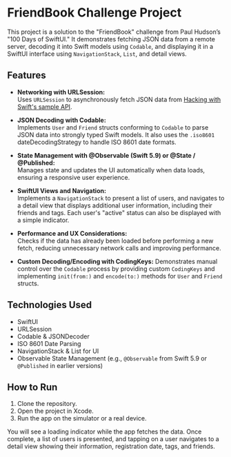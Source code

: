 # FriendBook Challenge Project

This project is a solution to the "FriendBook" challenge from Paul Hudson’s "100 Days of SwiftUI." It demonstrates fetching JSON data from a remote server, decoding it into Swift models using `Codable`, and displaying it in a SwiftUI interface using `NavigationStack`, `List`, and detail views.

## Features

- **Networking with URLSession:**  
  Uses `URLSession` to asynchronously fetch JSON data from [Hacking with Swift's sample API](https://www.hackingwithswift.com/samples/friendface.json).

- **JSON Decoding with Codable:**  
  Implements `User` and `Friend` structs conforming to `Codable` to parse JSON data into strongly typed Swift models. It also uses the `.iso8601` dateDecodingStrategy to handle ISO 8601 date formats.

- **State Management with @Observable (Swift 5.9) or @State / @Published:**  
  Manages state and updates the UI automatically when data loads, ensuring a responsive user experience.

- **SwiftUI Views and Navigation:**  
  Implements a `NavigationStack` to present a list of users, and navigates to a detail view that displays additional user information, including their friends and tags. Each user's "active" status can also be displayed with a simple indicator.

- **Performance and UX Considerations:**  
  Checks if the data has already been loaded before performing a new fetch, reducing unnecessary network calls and improving performance.

- **Custom Decoding/Encoding with CodingKeys:**
  Demonstrates manual control over the `Codable` process by providing custom `CodingKeys` and implementing `init(from:)` and `encode(to:)` methods for `User` and `Friend` structs.


## Technologies Used

- SwiftUI
- URLSession
- Codable & JSONDecoder
- ISO 8601 Date Parsing
- NavigationStack & List for UI
- Observable State Management (e.g., `@Observable` from Swift 5.9 or `@Published` in earlier versions)


## How to Run

1. Clone the repository.
2. Open the project in Xcode.
3. Run the app on the simulator or a real device.

You will see a loading indicator while the app fetches the data. Once complete, a list of users is presented, and tapping on a user navigates to a detail view showing their information, registration date, tags, and friends.
